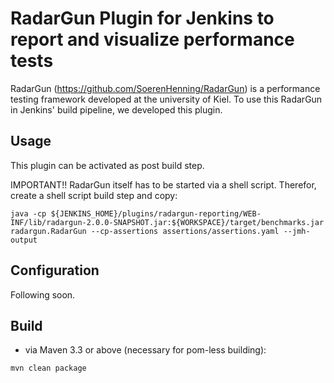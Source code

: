 # RadarGun Plugin for Jenkins to report and visualize performance tests
RadarGun (https://github.com/SoerenHenning/RadarGun) is a performance testing framework developed at the university of Kiel.
To use this RadarGun in Jenkins' build pipeline, we developed this plugin. 

## Usage
This plugin can be activated as post build step.

IMPORTANT!! RadarGun itself has to be started via a shell script. Therefor, create a shell script build step and copy:
```
java -cp ${JENKINS_HOME}/plugins/radargun-reporting/WEB-INF/lib/radargun-2.0.0-SNAPSHOT.jar:${WORKSPACE}/target/benchmarks.jar radargun.RadarGun --cp-assertions assertions/assertions.yaml --jmh-output
```

## Configuration
Following soon.

## Build
- via Maven 3.3 or above (necessary for pom-less building):
```
mvn clean package
```
